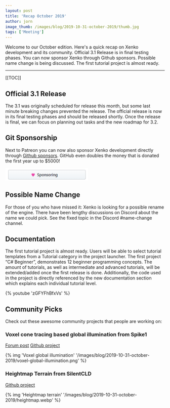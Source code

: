 ```yaml
---
layout: post
title: 'Recap October 2019'
author: jorn
image_thumb: /images/blog/2019-10-31-october-2019/thumb.jpg
tags: ['Meeting']
---
```


Welcome to our October edition. Here's a quick recap on Xenko development and its community. Official 3.1 Release is in final testing phases. You can now sponsor Xenko through Github sponsors. Possible name change is being discussed. The first tutorial project is almost ready.

---

[[TOC]]

## Official 3.1 Release
The 3.1 was originally scheduled for release this month, but some last minute breaking changes prevented the release. The official release is now in its final testing phases and should be released shortly. Once the release is final, we can focus on planning out tasks and the new roadmap for 3.2.  

## Git Sponsorship
Next to Patreon you can now also sponsor Xenko development directly through [Github sponsors](https://github.com/sponsors/xen2). GitHub even doubles the money that is donated the first year up to $5000!

![Freedcamp project](/images/blog/2019-10-31-october-2019/githubsponsor.png)

## Possible Name Change 
For those of you who have missed it: Xenko is looking for a possible rename of the engine. There have been lengthy discussions on Discord about the name we could pick. See the fixed topic in the Discord #name-change channel. 

## Documentation
The first tutorial project is almost ready. Users will be able to select tutorial templates from a Tutorial category in the project launcher. The first project “C# Beginner”, demonstrates 12 beginner programming concepts. The amount of tutorials, as well as intermediate and advanced tutorials, will be extended/added once the first release is done. 
Additionally, the code used in the project is directly referenced by the new documentation section which explains each individual tutorial level.

{% youtube 'zGFYFhBfxVs' %}

## Community Picks
Check out these awesome community projects that people are working on:

### Voxel cone tracing based global illumination from Spike1

[Forum post](https://forums.stride3d.net/t/voxel-gi-implementation/1947/5)
[Github project](https://github.com/WhyPenguins/XenkoVoxelGI)

{% img 'Voxel global illumination' '/images/blog/2019-10-31-october-2019/voxel-global-illumination.png' %}

### Heightmap Terrain from SilentCLD

[Github project](https://github.com/SilentCLD/XenkoHMTerrain)

{% img 'Heightmap terrain' '/images/blog/2019-10-31-october-2019/heightmap.webp' %}